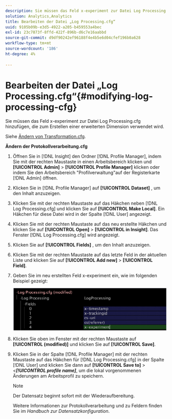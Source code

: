 ```yaml
---
description: Sie müssen das Feld x-experiment zur Datei Log Processing.cfg hinzufügen, die zum Erstellen einer erweiterten Dimension verwendet wird.
solution: Analytics,Analytics
title: Bearbeiten der Datei „Log Processing.cfg“
uuid: 9105b09b-e3d5-4922-a205-b459553a4bec
exl-id: 23c7873f-8ffd-422f-896b-d6c7e16aabbd
source-git-commit: d9df90242ef96188f4e4b5e6d04cfef196b0a628
workflow-type: tm+mt
source-wordcount: '186'
ht-degree: 4%

---
```


# Bearbeiten der Datei „Log Processing.cfg“{#modifying-log-processing-cfg}

Sie müssen das Feld x-experiment zur Datei Log Processing.cfg hinzufügen, die zum Erstellen einer erweiterten Dimension verwendet wird.

Siehe [Ändern von Transformation.cfg](../../../home/c-undst-ctrld-exp/c-vw-rslts/t-mod-trfmtn.md#task-d61b02853a82492c9a76e3c5fe8a3fb6).

**Ändern der Protokollverarbeitung.cfg**

1. Öffnen Sie in [!DNL Insight] den Ordner [!DNL Profile Manager], indem Sie mit der rechten Maustaste in einen Arbeitsbereich klicken und **[!UICONTROL Admin]** > **[!UICONTROL Profile Manager]** klicken oder indem Sie den Arbeitsbereich &quot;Profilverwaltung&quot;auf der Registerkarte [!DNL Admin] öffnen.
1. Klicken Sie in [!DNL Profile Manager] auf **[!UICONTROL Dataset]** , um den Inhalt anzuzeigen.
1. Klicken Sie mit der rechten Maustaste auf das Häkchen neben [!DNL Log Processing.cfg] und klicken Sie auf **[!UICONTROL Make Local]**. Ein Häkchen für diese Datei wird in der Spalte [!DNL User] angezeigt.
1. Klicken Sie mit der rechten Maustaste auf das neu erstellte Häkchen und klicken Sie auf **[!UICONTROL Open]** > **[!UICONTROL in Insight]**. Das Fenster [!DNL Log Processing.cfg] wird angezeigt.
1. Klicken Sie auf **[!UICONTROL Fields]** , um den Inhalt anzuzeigen.
1. Klicken Sie mit der rechten Maustaste auf das letzte Feld in der aktuellen Liste und klicken Sie auf **[!UICONTROL Add new]** > **[!UICONTROL Field]**.
1. Geben Sie im neu erstellten Feld x-experiment ein, wie im folgenden Beispiel gezeigt:

   ![Schritt-Info](assets/logprocessing.png)

1. Klicken Sie oben im Fenster mit der rechten Maustaste auf **[!UICONTROL (modified)]** und klicken Sie auf **[!UICONTROL Save]**.
1. Klicken Sie in der Spalte [!DNL Profile Manager] mit der rechten Maustaste auf das Häkchen für [!DNL Log Processing.cfg] in der Spalte [!DNL User] und klicken Sie dann auf **[!UICONTROL Save to]** > *&lt;**[!UICONTROL profile name]***, um die lokal vorgenommenen Änderungen am Arbeitsprofil zu speichern.

   >[!NOTE]
   >
   >Der Datensatz beginnt sofort mit der Wiederaufbereitung.

   Weitere Informationen zur Protokollverarbeitung und zu Feldern finden Sie im *Handbuch zur Datensatzkonfiguration*.
